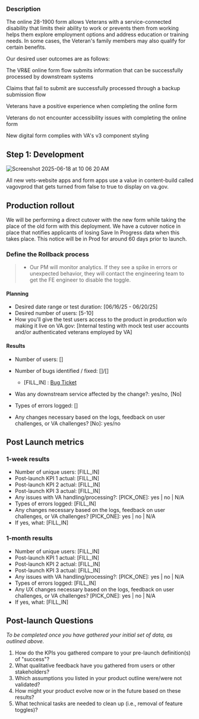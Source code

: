 ### Description
The online 28-1900 form allows Veterans with a service-connected disability that limits their ability to work or prevents them from working helps them explore employment options and address education or training needs. In some cases, the Veteran's family members may also qualify for certain benefits.

Our desired user outcomes are as follows:

The VR&E online form flow submits information that can be successfully processed by downstream systems

Claims that fail to submit are successfully processed through a backup submission flow

Veterans have a positive experience when completing the online form

Veterans do not encounter accessibility issues with completing the online form

New digital form complies with VA's v3 component styling

## Step 1: Development

![Screenshot 2025-06-18 at 10 06 20 AM](https://github.com/user-attachments/assets/cd6f303b-d10d-4804-8cc3-e277f13aa922)


All new vets-website apps and form apps use a value in content-build called vagovprod that gets turned from false to true to display on va.gov.


## Production rollout

We will be performing a direct cutover with the new form while taking the place of the old form with this deployment.  We have a cutover notice in place that notifies applicants of losing Save In Progress data when this takes place.  This notice will be in Prod for around 60 days prior to launch.

### Define the Rollback process

> - Our PM will monitor analytics. If they see a spike in errors or unexpected behavior, they will contact the engineering team to get the FE engineer to disable the toggle.


#### Planning

- Desired date range or test duration: [06/16/25 - 06/20/25]
- Desired number of users: [5-10]
- How you'll give the test users access to the product in production w/o making it live on VA.gov: [Internal testing with mock test user accounts and/or authenticated veterans employed by VA]

#### Results

- Number of users: []
- Number of bugs identified / fixed: []/[]
  - [FILL_IN] : [Bug Ticket]()

- Was any downstream service affected by the change?: yes/no, [No]
- Types of errors logged: []
- Any changes necessary based on the logs, feedback on user challenges, or VA challenges? [No]: yes/no

## Post Launch metrics

### 1-week results

- Number of unique users: [FILL_IN]
- Post-launch KPI 1 actual: [FILL_IN]
- Post-launch KPI 2 actual: [FILL_IN]
- Post-launch KPI 3 actual: [FILL_IN]
- Any issues with VA handling/processing?:  [PICK_ONE]: yes | no |  N/A
- Types of errors logged: [FILL_IN]
- Any changes necessary based on the logs, feedback on user challenges, or VA challenges? [PICK_ONE]: yes | no |  N/A
- If yes, what: [FILL_IN]

### 1-month results

- Number of unique users: [FILL_IN]
- Post-launch KPI 1 actual: [FILL_IN]
- Post-launch KPI 2 actual: [FILL_IN]
- Post-launch KPI 3 actual: [FILL_IN]
- Any issues with VA handling/processing?: [PICK_ONE]: yes | no |  N/A
- Types of errors logged: [FILL_IN]
- Any UX changes necessary based on the logs, feedback on user challenges, or VA challenges? [PICK_ONE]: yes | no |  N/A
- If yes, what: [FILL_IN]

## Post-launch Questions

*To be completed once you have gathered your initial set of data, as outlined above.*

1. How do the KPIs you gathered compare to your pre-launch definition(s) of "success"?
1. What qualitative feedback have you gathered from users or other stakeholders?
1. Which assumptions you listed in your product outline were/were not validated?
1. How might your product evolve now or in the future based on these results?
1. What technical tasks are needed to clean up (i.e., removal of feature toggles)?
